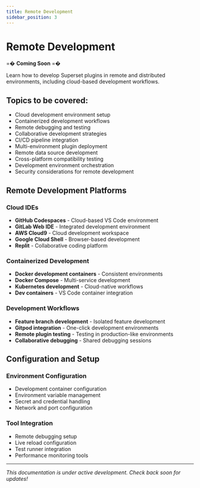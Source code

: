 ```yaml
---
title: Remote Development
sidebar_position: 3
---
```


<!--
Licensed to the Apache Software Foundation (ASF) under one
or more contributor license agreements.  See the NOTICE file
distributed with this work for additional information
regarding copyright ownership.  The ASF licenses this file
to you under the Apache License, Version 2.0 (the
"License"); you may not use this file except in compliance
with the License.  You may obtain a copy of the License at

  http://www.apache.org/licenses/LICENSE-2.0

Unless required by applicable law or agreed to in writing,
software distributed under the License is distributed on an
"AS IS" BASIS, WITHOUT WARRANTIES OR CONDITIONS OF ANY
KIND, either express or implied.  See the License for the
specific language governing permissions and limitations
under the License.
-->

# Remote Development

=� **Coming Soon** =�

Learn how to develop Superset plugins in remote and distributed environments, including cloud-based development workflows.

## Topics to be covered:

- Cloud development environment setup
- Containerized development workflows
- Remote debugging and testing
- Collaborative development strategies
- CI/CD pipeline integration
- Multi-environment plugin deployment
- Remote data source development
- Cross-platform compatibility testing
- Development environment orchestration
- Security considerations for remote development

## Remote Development Platforms

### Cloud IDEs
- **GitHub Codespaces** - Cloud-based VS Code environment
- **GitLab Web IDE** - Integrated development environment
- **AWS Cloud9** - Cloud development workspace
- **Google Cloud Shell** - Browser-based development
- **Replit** - Collaborative coding platform

### Containerized Development
- **Docker development containers** - Consistent environments
- **Docker Compose** - Multi-service development
- **Kubernetes development** - Cloud-native workflows
- **Dev containers** - VS Code container integration

### Development Workflows
- **Feature branch development** - Isolated feature development
- **Gitpod integration** - One-click development environments
- **Remote plugin testing** - Testing in production-like environments
- **Collaborative debugging** - Shared debugging sessions

## Configuration and Setup

### Environment Configuration
- Development container configuration
- Environment variable management
- Secret and credential handling
- Network and port configuration

### Tool Integration
- Remote debugging setup
- Live reload configuration
- Test runner integration
- Performance monitoring tools

---

*This documentation is under active development. Check back soon for updates!*
